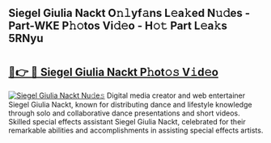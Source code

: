 ## Siegel Giulia Nackt O𝚗𝚕yf𝚊ns L𝚎a𝚔ed N𝚞𝚍es - Part-WKE P𝚑𝚘tos Vi𝚍𝚎o - H𝚘𝚝 Part L𝚎a𝚔s 5RNyu

# <h2><a href="http://kfeeth2.oniu.top/?m=Siegel+Giulia+Nackt">🔗👉 🔴 Siegel Giulia Nackt P𝚑ot𝚘𝚜 V𝚒d𝚎o</a></h2>

[![Siegel Giulia Nackt Nu𝚍e𝚜](https://i.imgur.com/0qMVB7G.gif)](http://kfeeth2.oniu.top/?m=Siegel+Giulia+Nackt)
Digital media creator and web entertainer Siegel Giulia Nackt, known for distributing dance and lifestyle knowledge through solo and collaborative dance presentations and short videos. Skilled special effects assistant Siegel Giulia Nackt, celebrated for their remarkable abilities and accomplishments in assisting special effects artists.  
